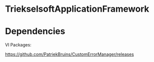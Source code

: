 # TriekselsoftApplicationFramework

# Dependencies
VI Packages:
  
  https://github.com/PatriekBruins/CustomErrorManager/releases
